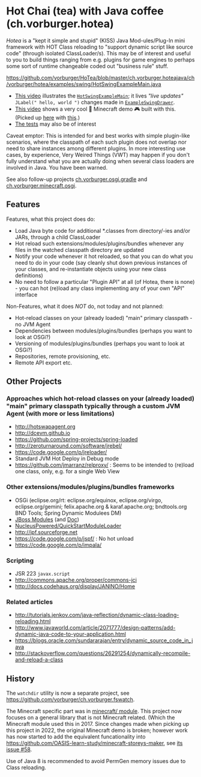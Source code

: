 # Hot Chai (tea) with Java coffee (ch.vorburger.hotea)

_Hotea_ is a "kept it simple and stupid" (KISS) Java Mod-ules/Plug-In mini framework with HOT Class reloading to "support dynamic script like source code" (through isolated ClassLoader/s).  This may be of interest and useful to you to build things ranging from e.g. plugins for game engines to perhaps some sort of runtime changeable coded out "business rule" stuff.

https://github.com/vorburger/HoTea/blob/master/ch.vorburger.hoteajava/ch/vorburger/hotea/examples/swing/HotSwingExampleMain.java

* [This video](https://www.youtube.com/watch?v=oMhY075hx9k) illustrates the [`HotSwingExampleMain`](ch.vorburger.hotea.examples.swing-demo/src/main/java/ch/vorburger/hotea/examples/swing/HotSwingExampleMain.java); it lives _"live updates"_ `JLabel(" hello, world ")` changes made in [`ExampleSwingDrawer`](ch.vorburger.hotea.examples.swing/src/main/java/ch/vorburger/hotea/examples/swing1/ExampleSwingDrawer.java).
* [This video](https://www.youtube.com/watch?v=mibW8MhenGc) shows a very cool :space_invader: Minecraft demo :video_game: built with this. (Picked up [here](https://github.com/OASIS-learn-study/minecraft-storeys-maker/issues/294) with [this](https://github.com/OASIS-learn-study/minecraft-storeys-maker/issues/58).)
* [The tests](ch.vorburger.hotea/src/test/java/ch/vorburger/hotea/tests/) may also be of interest

Caveat emptor: This is intended for and best works with simple plugin-like scenarios, where the classpath of each such plugin does not overlap nor need to share instances among different plugins. In more interesting use cases, by experience, Very Weired Things (VWT) may happen if you don't fully understand what you are actually doing when several class loaders are involved in Java. You have been warned.

See also follow-up projects [ch.vorburger.osgi.gradle](https://github.com/vorburger/ch.vorburger.osgi.gradle) and [ch.vorburger.minecraft.osgi](https://github.com/vorburger/ch.vorburger.minecraft.osgi).

## Features

Features, what this project does do:

* Load Java byte code for additional *.classes from directory/-ies and/or JARs, through a child ClassLoader
* Hot reload such extensions/modules/plugins/bundles whenever any files in the watched classpath directory are updated
* Notify your code whenever it hot reloaded, so that you can do what you need to do in your code (say cleanly shut down previous instances of your classes, and re-instantiate objects using your new class definitions)
* No need to follow a particular "Plugin API" at all (of Hotea, there is none) - you can hot (re)load any class implementing any of your own "API" interface

Non-Features, what it does *NOT* do, not today and not planned:

* Hot-reload classes on your (already loaded) "main" primary classpath - no JVM Agent
* Dependencies between modules/plugins/bundles (perhaps you want to look at OSGi?)
* Versioning of modules/plugins/bundles (perhaps you want to look at OSGi?)
* Repositories, remote provisioning, etc.
* Remote API export etc.

## Other Projects

### Approaches which hot-reload classes on your (already loaded) "main" primary classpath typically through a custom JVM Agent (with more or less limitations)

* http://hotswapagent.org
* http://dcevm.github.io
* https://github.com/spring-projects/spring-loaded
* http://zeroturnaround.com/software/jrebel/
* https://code.google.com/p/jreloader/
* Standard JVM Hot Deploy in Debug mode
* https://github.com/jmarranz/relproxy/ : Seems to be intended to (re)load one class, only, e.g. for a single Web View

### Other extensions/modules/plugins/bundles frameworks

* OSGi (eclipse.org/rt: eclipse.org/equinox, eclipse.org/virgo, eclipse.org/gemini; felix.apache.org & karaf.apache.org; bndtools.org BND Tools; Spring Dynamic Modulees DM)
* [JBoss Modules](https://github.com/jboss-modules/jboss-modules) (and [Doc](https://docs.jboss.org/author/display/MODULES/Home))
* [NucleusPowered/QuickStartModuleLoader](https://github.com/NucleusPowered/QuickStartModuleLoader)
* http://jpf.sourceforge.net
* https://code.google.com/p/jspf/ : No hot unload
* https://code.google.com/p/impala/

### Scripting

* JSR 223 `javax.script`
* http://commons.apache.org/proper/commons-jci
* http://docs.codehaus.org/display/JANINO/Home

### Related articles

* http://tutorials.jenkov.com/java-reflection/dynamic-class-loading-reloading.html
* http://www.javaworld.com/article/2071777/design-patterns/add-dynamic-java-code-to-your-application.html
* https://blogs.oracle.com/sundararajan/entry/dynamic_source_code_in_java
* http://stackoverflow.com/questions/26291254/dynamically-recompile-and-reload-a-class

## History

The `watchdir` utility is now a separate project, see https://github.com/vorburger/ch.vorburger.fswatch.

The Minecraft specific part was in [minecraft/ module](ch.vorburger.hotea.minecraft). This project now focuses on a general library that is not Minecraft related. (Which the Minecraft module used this in 2017. Since changes made when picking up this project in 2022, the original Minecraft demo is broken; however work has now started to add the equivalent funcationality into https://github.com/OASIS-learn-study/minecraft-storeys-maker, see [its issue #58](https://github.com/OASIS-learn-study/minecraft-storeys-maker/issues/58).

Use of Java 8 is recommended to avoid PermGen memory issues due to Class reloading.
